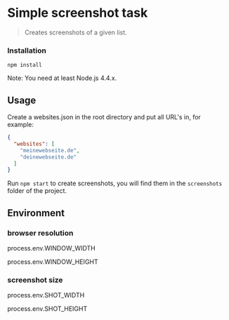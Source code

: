 # Simple screenshot task
> Creates screenshots of a given list.

### Installation

`npm install`

Note: You need at least Node.js 4.4.x.

## Usage

Create a websites.json in the root directory and put all URL's in, for example:

```json
{
  "websites": [
    "meinewebseite.de",
    "deinewebseite.de"
  ]
}
```

Run `npm start` to create screenshots, you will find them in the `screenshots` folder
of the project.

## Environment

### browser resolution

process.env.WINDOW_WIDTH

process.env.WINDOW_HEIGHT

### screenshot size

process.env.SHOT_WIDTH

process.env.SHOT_HEIGHT
